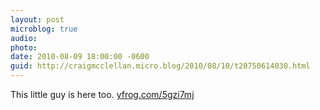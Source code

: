 ```yaml
---
layout: post
microblog: true
audio: 
photo: 
date: 2010-08-09 18:00:00 -0600
guid: http://craigmcclellan.micro.blog/2010/08/10/t20750614030.html
---
```

This little guy is here too.  [yfrog.com/5gzi7mj](http://yfrog.com/5gzi7mj)
